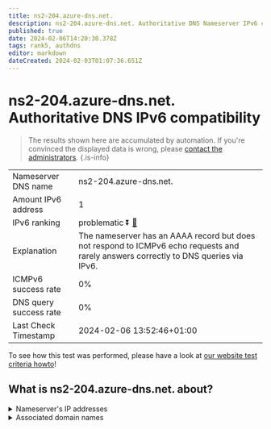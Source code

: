 ```yaml
---
title: ns2-204.azure-dns.net.
description: ns2-204.azure-dns.net. Authoritative DNS Nameserver IPv6 compatibility
published: true
date: 2024-02-06T14:20:30.378Z
tags: rank5, authdns
editor: markdown
dateCreated: 2024-02-03T01:07:36.651Z
---
```


# ns2-204.azure-dns.net. Authoritative DNS IPv6 compatibility

> The results shown here are accumulated by automation. If you're convinced the displayed data is wrong, please [contact the administrators](/howto/chat). 
{.is-info}




|   |   |
| - | - |
| Nameserver DNS name | ns2-204.azure-dns.net.
| Amount IPv6 address | 1
| IPv6 ranking | problematic :arrow_double_down: [🔗](/howto/ranking) |
| Explanation | The nameserver has an AAAA record but does not respond to ICMPv6 echo requests and rarely answers correctly to DNS queries via IPv6. |
| ICMPv6 success rate | 0%|
| DNS query success rate | 0% |
| Last Check Timestamp | 2024-02-06 13:52:46+01:00 |

To see how this test was performed, please have a look at [our website test criteria howto](/howto/testcriteria/authdns)!


## What is ns2-204.azure-dns.net. about?




<details>
<summary>Nameserver's IP addresses</summary>

2620:1ec:8ec:700::cc

</details>



<details>
<summary>Associated domain names</summary>

www.msn.com

</details>
